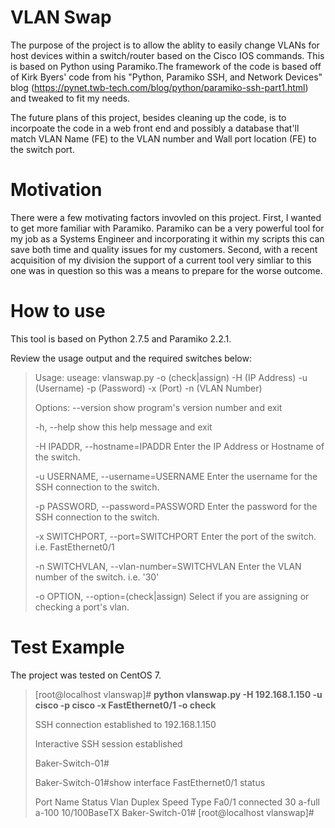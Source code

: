 # VLAN Swap
The purpose of the project is to allow the ablity to easily change VLANs for host devices within a 
switch/router based on the Cisco IOS commands. This is based on Python using Paramiko.The framework
of the code is based off of Kirk Byers' code from his "Python, Paramiko SSH, and Network Devices" blog 
(https://pynet.twb-tech.com/blog/python/paramiko-ssh-part1.html) and tweaked to fit my needs.

The future plans of this project, besides cleaning up the code, is to incorpoate the code in a web front 
end and possibly a database that'll match VLAN Name (FE) to the VLAN number and Wall port location (FE) 
to the switch port.

# Motivation
There were a few motivating factors invovled on this project. First, I wanted to get more familiar with 
Paramiko. Paramiko can be a very powerful tool for my job as a Systems Engineer and incorporating it within
my scripts this can save both time and quality issues for my customers. Second, with a recent acquisition of
my division the support of a current tool very simliar to this one was in question so this was a means to 
prepare for the worse outcome.

# How to use
This tool is based on Python 2.7.5 and Paramiko 2.2.1. 

Review the usage output and the required switches below:

>Usage: useage: vlanswap.py -o (check|assign) -H (IP Address) -u (Username) -p (Password) -x (Port) -n (VLAN Number)
>
>Options:
>  --version             show program's version number and exit
>  
>  -h, --help            show this help message and exit
>  
>  -H IPADDR, --hostname=IPADDR
>                        Enter the IP Address or Hostname of the switch.
>                        
>  -u USERNAME, --username=USERNAME
>                        Enter the username for the SSH connection to the
>                        switch.
>                        
>  -p PASSWORD, --password=PASSWORD
>                        Enter the password for the SSH connection to the
>                        switch.
>                        
>  -x SWITCHPORT, --port=SWITCHPORT
>                        Enter the port of the switch. i.e. FastEthernet0/1
>                        
>  -n SWITCHVLAN, --vlan-number=SWITCHVLAN
>                        Enter the VLAN number of the switch. i.e. '30'
>                        
>  -o OPTION, --option=(check|assign)
>                        Select if you are assigning or checking a port's vlan.

# Test Example
The project was tested on CentOS 7.

>[root@localhost vlanswap]# **python vlanswap.py -H 192.168.1.150 -u cisco -p cisco -x FastEthernet0/1 -o check**
>
>SSH connection established to 192.168.1.150
>
>Interactive SSH session established
>
>Baker-Switch-01#
>
>Baker-Switch-01#show interface FastEthernet0/1 status
>
>Port      Name               Status       Vlan       Duplex  Speed Type
>Fa0/1                        connected    30         a-full  a-100 10/100BaseTX
>Baker-Switch-01#
>[root@localhost vlanswap]#
